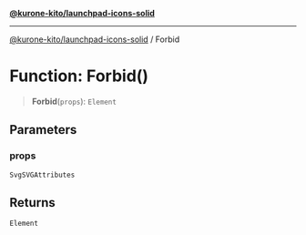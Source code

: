[**@kurone-kito/launchpad-icons-solid**](../README.md)

***

[@kurone-kito/launchpad-icons-solid](../globals.md) / Forbid

# Function: Forbid()

> **Forbid**(`props`): `Element`

## Parameters

### props

`SvgSVGAttributes`

## Returns

`Element`
